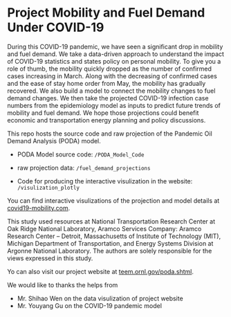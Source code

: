 # Project Mobility and Fuel Demand Under COVID-19

During this COVID-19 pandemic, we have seen a significant drop in mobility and fuel demand. We take a data-driven approach to understand the impact of COVID-19 statistics and states policy on personal mobility. To give you a role of thumb, the mobility quickly dropped as the number of confirmed cases increasing in March. Along with the decreasing of confirmed cases and the ease of stay home order from May, the mobility has gradually recovered. We also build a model to connect the mobility changes to fuel demand changes. We then take the projected COVID-19 infection case numbers from the epidemiology model as inputs to predict future trends of mobility and fuel demand. We hope those projections could benefit economic and transportation energy planning and policy discussions.

This repo hosts the source code and raw projection of the Pandemic Oil Demand Analysis (PODA) model.

* PODA Model source code: `/PODA_Model_Code`

* raw projection data: `/fuel_demand_projections`

* Code for producing the interactive visulization in the website: `/visulization_plotly`

You can find interactive visulizations of the projection and model details at [covid19-mobility.com](https://covid19-mobility.com/).

This study used resources at National Transportation Research Center at Oak Ridge National Laboratory, Aramco Services Company: Aramco Research Center – Detroit, Massachusetts of Institute of Technology (MIT), Michigan Department of Transportation, and Energy Systems Division at Argonne National Laboratory. The authors are solely responsible for the views expressed in this study. 

Yo can also visit our project website at [teem.ornl.gov/poda.shtml](https://teem.ornl.gov/poda.shtml).

We would like to thanks the helps from

* Mr. Shihao Wen on the data visulization of project website
* Mr. Youyang Gu on the COVID-19 pandemic model
